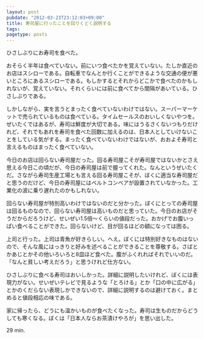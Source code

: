 ```yaml
---
layout: post
pubdate: "2012-03-23T23:12:03+09:00"
title: 寿司屋に行ったことを回りくどく説明する
tags: 
pagetype: posts
---
```

ひさしぶりにお寿司を食べた。

おそらく半年は食べていない。前にいつ食べたかを覚えていない。たしか直近のお店はスシローである。自転車でなんとか行くことができるような交通の便が悪いところにあるスシローである。もしかするとそれからどこかで食べたのかもしれないが、覚えていない。それくらいには前に食べてから間隔があいている。ひさしぶりである。

しかしながら、実を言うとまったく食べていないわけではない。スーパーマーケットで売られているものは食べている。タイムセールスのおいしくないやつを。ぜいたくではあるが、寿司は鮮度が大切である。味にはうるさくないつもりだけれど、それでもあれを寿司を食べた回数に加えるのは、日本人としていけないことをしている気がする。まったく食べていないわけではないが、おおよそ寿司と言えるものはまったく食べていない。

今日のお店は回らない寿司屋だった。回る寿司屋こそが寿司屋ではないかとさえ思える今日この頃だが、今日の寿司屋は前で握ってくれた。なんというぜいたくだ。さながら寿司生産工場とも言える回る寿司屋こそが、ぼくに適当な寿司屋だと思うのだけど、今日の寿司屋にはベルトコンベアが設置されていなかった。工業化の波に乗り遅れたのかもしれない。

回らない寿司屋が特別高いわけではないのだと分かった。ぼくにとっての寿司屋は回るものなので、回らない寿司屋は高いものだと思っていた。今日のお店がそうだからだろうけど、せいぜい1.5倍～くらいの値段だった。おかげでお腹いっぱい食べることができた。回らないけど、目が回るほどの額になっては困る。

上司と行った。上司は青魚が好きらしい。へえ。ぼくには特別好きなものはないので、そんな風にはっきりと好みを述べることができることを尊敬する。さばとかあじとかその他いろいろと8皿ほど食べた。腹がふくれればそれでいいのだ。「なんと貧しい考えだろう」と思うけれど仕方ない。

ひさしぶりに食べる寿司はおいしかった。詳細に説明したいけれど、ぼくには表現力がない。せいぜいテレビで見るような「とろける」とか「口の中に広がる」とかのくだらない表現しかできないので、詳細に説明するのは避けておく。まとめると値段相応の味である。

家に帰ったら、どうにも温かいものが食べたくなった。寿司は生ものだからどうしても寒くなる。ぼくは「日本人ならお茶漬けやろが」を思い出した。

29 min.
